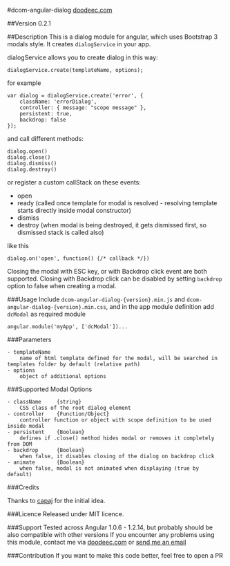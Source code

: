 #dcom-angular-dialog
[doodeec.com](http://doodeec.com)

##Version
0.2.1

##Description
This is a dialog module for angular, which uses Bootstrap 3 modals style.
It creates `dialogService` in your app.

dialogService allows you to create dialog in this way:

    dialogService.create(templateName, options);

for example

    var dialog = dialogService.create('error', {
        className: 'errorDialog',
        controller: { message: "scope message" },
        persistent: true,
        backdrop: false
    });

and call different methods:

    dialog.open()
    dialog.close()
    dialog.dismiss()
    dialog.destroy()

or register a custom callStack on these events:

- open
- ready (called once template for modal is resolved - resolving template starts directly inside modal constructor)
- dismiss
- destroy (when modal is being destroyed, it gets dismissed first, so dismissed stack is called also)

like this

    dialog.on('open', function() {/* callback */})
    

Closing the modal with ESC key, or with Backdrop click event are both supported. Closing with Backdrop click can be
disabled by setting `backdrop` option to false when creating a modal.

###Usage
Include `dcom-angular-dialog-{version}.min.js` and `dcom-angular-dialog-{version}.min.css`,
and in the app module definition add `dcModal` as required module

    angular.module('myApp', ['dcModal'])...

###Parameters
    
    - templateName
        name of html template defined for the modal, will be searched in templates folder by default (relative path)
    - options
        object of additional options

###Supported Modal Options

    - className     {string}
        CSS class of the root dialog element
    - controller    {Function/Object}
        controller function or object with scope definition to be used inside modal
    - persistent    {Boolean}
        defines if .close() method hides modal or removes it completely from DOM
    - backdrop      {Boolean}
        when false, it disables closing of the dialog on backdrop click
    - animate       {Boolean}
        when false, modal is not animated when displaying (true by default)

###Credits

Thanks to [capaj](http://github.com/capaj) for the initial idea.


###Licence
Released under MIT licence.

###Support
Tested across Angular 1.0.6 - 1.2.14, but probably should be also compatible with other versions
If you encounter any problems using this module, contact me via [doodeec.com](http://doodeec.com)
or [send me an email](mailto:doodeec@gmail.com)

###Contribution
If you want to make this code better, feel free to open a PR